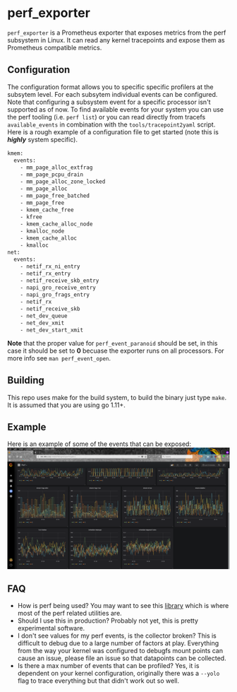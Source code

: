 # perf_exporter
`perf_exporter` is a Prometheus exporter that exposes metrics from the perf
subsystem in Linux. It can read any kernel tracepoints and expose them as
Prometheus compatible metrics.

## Configuration
The configuration format allows you to specific specific profilers at the
subsytem level. For each subsytem individual events can be configured. Note
that configuring a subsystem event for a specific processor isn't supported as
of now. To find available events for your system you can use the perf tooling
(i.e. `perf list`) or you can read directly from tracefs `available_events` in
combination with the `tools/tracepoint2yaml` script.  Here is a rough example
of a configuration file to get started (note this is ***highly*** system
specific).

```
kmem:
  events:
    - mm_page_alloc_extfrag
    - mm_page_pcpu_drain
    - mm_page_alloc_zone_locked
    - mm_page_alloc
    - mm_page_free_batched
    - mm_page_free
    - kmem_cache_free
    - kfree
    - kmem_cache_alloc_node
    - kmalloc_node
    - kmem_cache_alloc
    - kmalloc
net:
  events:
    - netif_rx_ni_entry
    - netif_rx_entry
    - netif_receive_skb_entry
    - napi_gro_receive_entry
    - napi_gro_frags_entry
    - netif_rx
    - netif_receive_skb
    - net_dev_queue
    - net_dev_xmit
    - net_dev_start_xmit
```

**Note** that the proper value for `perf_event_paranoid` should be set, in this
case it should be set to **0** becuase the exporter runs on all processors. For
more info see `man perf_event_open`.

## Building
This repo uses make for the build system, to build the binary just type `make`.
It is assumed that you are using go 1.11+.

## Example
Here is an example of some of the events that can be exposed:
![](https://github.com/hodgesds/dev_pics/blob/master/events.png)

## FAQ
- How is perf being used? You may want to see this
  [library](https://github.com/hodgesds/perf-utils) which is where most of the
  perf related utilities are.
- Should I use this in production? Probably not yet, this is pretty experimental software.
- I don't see values for my perf events, is the collector broken? This is
  difficult to debug due to a large number of factors at play. Everything from
  the way your kernel was configured to debugfs mount points can cause an
  issue, please file an issue so that datapoints can be collected.
- Is there a max number of events that can be profiled? Yes, it is dependent on
  your kernel configuration, originally there was a `--yolo` flag to trace
  everything but that didn't work out so well.
